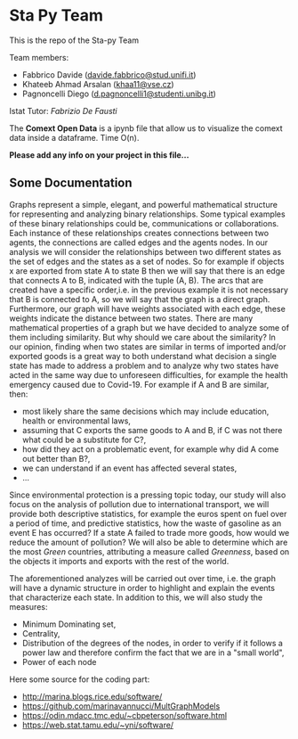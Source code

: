# Sta Py Team
This is the repo of the Sta-py Team

Team members:
 * Fabbrico Davide (davide.fabbrico@stud.unifi.it)
 * Khateeb Ahmad Arsalan (khaa11@vse.cz)
 * Pagnoncelli Diego (d.pagnoncelli1@studenti.unibg.it)

Istat Tutor:
*Fabrizio De Fausti*

The **Comext Open Data** is a ipynb file that allow us to visualize the comext data inside a dataframe. Time O(n).

**Please add any info on your project in this file...**

## Some Documentation

Graphs represent a simple, elegant, and powerful mathematical structure for representing and analyzing binary relationships.
Some typical examples of these binary relationships could be, communications or collaborations.
Each instance of these relationships creates connections between two agents, the connections are called edges and the agents nodes.
In our analysis we will consider the relationships between two different states as the set of edges and the states as a set of nodes.
So for example if objects x are exported from state A to state B then we will say that there is an edge that connects A to B, indicated with the tuple (A, B).
The arcs that are created have a specific order,i.e. in the previous example it is not necessary that B is connected to A, so we will say that the graph is a direct graph.
Furthermore, our graph will have weights associated with each edge, these weights indicate the distance between two states.
There are many mathematical properties of a graph but we have decided to analyze some of them including similarity.
But why should we care about the similarity?
In our opinion, finding when two states are similar in terms of imported and/or exported goods is a great way to both understand what decision a single state has made to address a problem and to analyze why two states have acted in the same way due to unforeseen difficulties, for example the health emergency caused due to Covid-19.
For example if A and B are similar, then:
* most likely share the same decisions which may include education, health or environmental laws,
* assuming that C exports the same goods to A and B, if C was not there what could be a substitute for C?,
* how did they act on a problematic event, for example why did A come out better than B?,
* we can understand if an event has affected several states,
* ...

Since environmental protection is a pressing topic today, our study will also focus on the analysis of pollution due to international transport, we will provide both descriptive statistics, for example the euros spent on fuel over a period of time, and predictive statistics, how the waste of gasoline as an event E has occurred? If a state A failed to trade more goods, how would we reduce the amount of pollution?
We will also be able to determine which are the most *Green* countries, attributing a measure called *Greenness*, based on the objects it imports and exports with the rest of the world.

The aforementioned analyzes will be carried out over time, i.e. the graph will have a dynamic structure in order to highlight and explain the events that characterize each state.
In addition to this, we will also study the measures:
* Minimum Dominating set,
* Centrality,
* Distribution of the degrees of the nodes, in order to verify if it follows a power law and therefore confirm the fact that we are in a "small world",
* Power of each node

Here some source for the coding part:
* http://marina.blogs.rice.edu/software/
* https://github.com/marinavannucci/MultGraphModels
* https://odin.mdacc.tmc.edu/~cbpeterson/software.html
* https://web.stat.tamu.edu/~yni/software/

